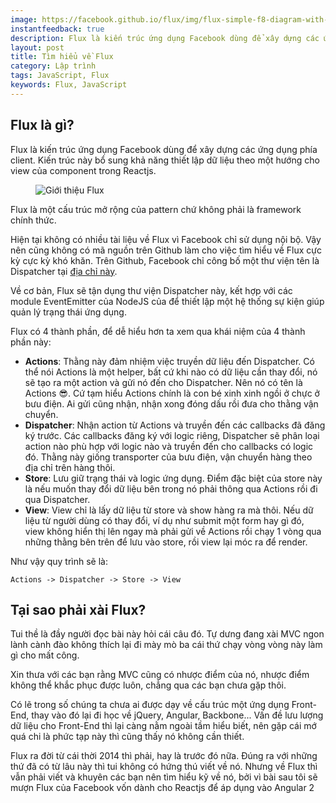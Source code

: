 ```yaml
---
image: https://facebook.github.io/flux/img/flux-simple-f8-diagram-with-client-action-1300w.png
instantfeedback: true
description: Flux là kiến trúc ứng dụng Facebook dùng để xây dựng các ứng dụng phía client. Kiến trúc này bổ sung khả năng thiết lập dữ liệu theo một hướng cho view của component trong Reactjs.
layout: post
title: Tìm hiểu về Flux
category: Lập trình
tags: JavaScript, Flux
keywords: Flux, JavaScript     
---
```


## Flux là gì?

Flux là kiến trúc ứng dụng Facebook dùng để xây dựng các ứng dụng phía client. Kiến trúc này bổ sung khả năng thiết lập dữ liệu theo một hướng cho view của component trong Reactjs.

<figure><img src="https://facebook.github.io/flux/img/flux-simple-f8-diagram-with-client-action-1300w.png" alt="Giới thiệu Flux" title="Giới thiệu Flux"></figure>

Flux là một cấu trúc mở rộng của pattern chứ không phải là framework chính thức.

Hiện tại không có nhiều tài liệu về Flux vì Facebook chỉ sử dụng nội bộ. Vậy nên cũng không có mã nguồn trên Github làm cho việc tìm hiểu về Flux cực kỳ cực kỳ khó khăn. Trên Github, Facebook chỉ công bố một thư viện tên là Dispatcher tại [địa chỉ này](https://github.com/facebook/flux/blob/master/src/Dispatcher.js).

Về cơ bản, Flux sẽ tận dụng thư viện Dispatcher này, kết hợp với các module EventEmitter của NodeJS của để thiết lập một hệ thống sự kiện giúp quản lý trạng thái ứng dụng.

Flux có 4 thành phần, để dễ hiểu hơn ta xem qua khái niệm của 4 thành phần này:

- **Actions**: Thằng này đảm nhiệm việc truyền dữ liệu đến Dispatcher. Có thể nói Actions là một helper, bất cứ khi nào có dữ liệu cần thay đổi, nó sẽ tạo ra một action và gửi nó đến cho Dispatcher. Nên nó có tên là Actions 😎. Cứ tạm hiểu Actions chính là con bé xinh xinh ngồi ở chực ở bưu điện. Ai gửi cũng nhận, nhận xong đóng dấu rồi đưa cho thằng vận chuyển.
- **Dispatcher**: Nhận action từ Actions và truyền đến các callbacks đã đăng ký trước. Các callbacks đăng ký với logic riêng, Dispatcher sẽ phân loại action nào phù hợp với logic nào và truyền đến cho callbacks có logic đó. Thằng này giống transporter của bưu điện, vận chuyển hàng theo địa chỉ trên hàng thôi.
- **Store**: Lưu giữ trạng thái và logic ứng dụng. Điểm đặc biệt của store này là nếu muốn thay đổi dữ liệu bên trong nó phải thông qua Actions rồi đi qua Dispatcher.
- **View**: View chỉ là lấy dữ liệu từ store và show hàng ra mà thôi. Nếu dữ liệu từ người dùng có thay đổi, ví dụ như submit một form hay gì đó, view không hiển thị lên ngay mà phải gửi về Actions rồi chạy 1 vòng qua những thằng bên trên để lưu vào store, rồi view lại móc ra để render.

Như vậy quy trình sẽ là:

```
Actions -> Dispatcher -> Store -> View
```

## Tại sao phải xài Flux?

Tui thề là đầy người đọc bài này hỏi cái câu đó. Tự dưng đang xài MVC ngon lành cành đào không thích lại đi mày mò ba cái thứ chạy vòng vòng này làm gì cho mất công.

Xin thưa với các bạn rằng MVC cũng có nhược điểm của nó, nhược điểm không thể khắc phục được luôn, chẳng qua các bạn chưa gặp thôi.

Có lẽ trong số chúng ta chưa ai được dạy về cấu trúc một ứng dụng Front-End, thay vào đó lại đi học về jQuery, Angular, Backbone... Vấn đề lưu lượng dữ liệu cho Front-End thì lại càng nằm ngoài tầm hiểu biết, nên gặp cái mớ quá chi là phức tạp này thì cũng thấy nó không cần thiết.

Flux ra đời từ cái thời 2014 thì phải, hay là trước đó nữa. Đúng ra với những thứ đã có từ lâu này thì tui không có hứng thú viết về nó. Nhưng về Flux thì vẫn phải viết và khuyên các bạn nên tìm hiểu kỹ về nó, bởi vì bài sau tôi sẽ mượn Flux của Facebook vốn dành cho Reactjs để áp dụng vào Angular 2